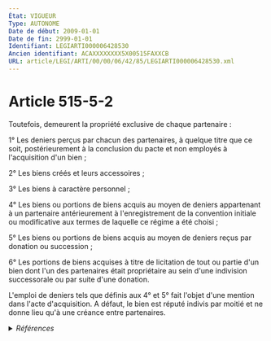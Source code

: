 ```yaml
---
État: VIGUEUR
Type: AUTONOME
Date de début: 2009-01-01
Date de fin: 2999-01-01
Identifiant: LEGIARTI000006428530
Ancien identifiant: ACAXXXXXXXX5X00515FAXXCB
URL: article/LEGI/ARTI/00/00/06/42/85/LEGIARTI000006428530.xml
---
```


<h1>Article 515-5-2</h1>

Toutefois, demeurent la propriété exclusive de chaque partenaire :<br />

1° Les deniers perçus par chacun des partenaires, à quelque titre que ce soit,
postérieurement à la conclusion du pacte et non employés à l'acquisition d'un
bien ;<br />

2° Les biens créés et leurs accessoires ;<br />

3° Les biens à caractère personnel ;<br />

4° Les biens ou portions de biens acquis au moyen de deniers appartenant à un
partenaire antérieurement à l'enregistrement de la convention initiale ou
modificative aux termes de laquelle ce régime a été choisi ;<br />

5° Les biens ou portions de biens acquis au moyen de deniers reçus par donation
ou succession ;<br />

6° Les portions de biens acquises à titre de licitation de tout ou partie d'un
bien dont l'un des partenaires était propriétaire au sein d'une indivision
successorale ou par suite d'une donation.<br />

L'emploi de deniers tels que définis aux 4° et 5° fait l'objet d'une mention
dans l'acte d'acquisition. A défaut, le bien est réputé indivis par moitié et ne
donne lieu qu'à une créance entre partenaires.


<details>
  <summary><em>Références</em></summary>

  <h2>Textes faisant référence à l'article</h2>
  
  <ul>
    <li>
      <a href="https://legal.tricoteuses.fr//redirection/JORFTEXT000000430707?vers=git&vers=legifrance">LOI n° 2007-308 du 5 mars 2007 portant réforme de la protection juridique des majeurs</a> MODIFICATION cible
    </li>
  </ul>
  
  <h2>Références faites par l'article</h2>
  
  <ul>
    <li>
      CODIFICATION source Loi 1803-03-14
    </li>
    <li>
      2007-03-05 MODIFICATION source <a href="https://legal.tricoteuses.fr//redirection/JORFTEXT000000430707?vers=git&vers=legifrance">LOI n° 2007-308 du 5 mars 2007 portant réforme de la protection juridique des majeurs</a>
    </li>
  </ul>
</details>

